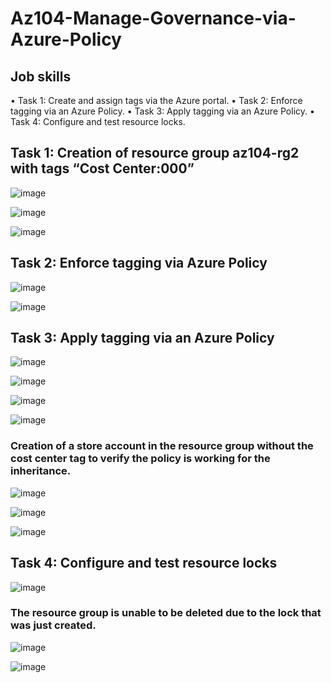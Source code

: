 # Az104-Manage-Governance-via-Azure-Policy

## Job skills
•	Task 1: Create and assign tags via the Azure portal.
•	Task 2: Enforce tagging via an Azure Policy.
•	Task 3: Apply tagging via an Azure Policy.
•	Task 4: Configure and test resource locks.

## Task 1: Creation of resource group az104-rg2 with tags “Cost Center:000”

![image](https://github.com/DrewCrouch1/Az104-Manage-Governance-via-Azure-Policy/assets/158229796/cc522220-1903-436f-9b40-0f3d6f23c398)

![image](https://github.com/DrewCrouch1/Az104-Manage-Governance-via-Azure-Policy/assets/158229796/e7f639c8-bac2-44eb-8065-70a24493999a)

![image](https://github.com/DrewCrouch1/Az104-Manage-Governance-via-Azure-Policy/assets/158229796/a0f0c27e-c6bc-4026-9e20-2aebe59d08fa)

## Task 2: Enforce tagging via Azure Policy

![image](https://github.com/DrewCrouch1/Az104-Manage-Governance-via-Azure-Policy/assets/158229796/8a77a3c8-4a7c-4034-964a-d4717edf4778)

![image](https://github.com/DrewCrouch1/Az104-Manage-Governance-via-Azure-Policy/assets/158229796/aab3469c-f86f-4a29-bad6-f96559d5cc50)

## Task 3: Apply tagging via an Azure Policy
 
![image](https://github.com/DrewCrouch1/Az104-Manage-Governance-via-Azure-Policy/assets/158229796/0ed69e9c-3c58-4a2b-92d3-e54ddfe0103d)

![image](https://github.com/DrewCrouch1/Az104-Manage-Governance-via-Azure-Policy/assets/158229796/ce8e795c-6447-473e-b797-16e29fe26d53)

![image](https://github.com/DrewCrouch1/Az104-Manage-Governance-via-Azure-Policy/assets/158229796/de0c1143-ce63-4b4c-aa73-eb9e4fd77dcb)

![image](https://github.com/DrewCrouch1/Az104-Manage-Governance-via-Azure-Policy/assets/158229796/3a79abaf-f3c4-4ff2-b75b-c9376f867331)

### Creation of a store account in the resource group without the cost center tag to verify the policy is working for the inheritance.
 
![image](https://github.com/DrewCrouch1/Az104-Manage-Governance-via-Azure-Policy/assets/158229796/67f8ca9c-b6b4-45ef-a670-29c22e25b6d0)

![image](https://github.com/DrewCrouch1/Az104-Manage-Governance-via-Azure-Policy/assets/158229796/16dd7719-4f2d-4e01-9432-de606d57dee9)

![image](https://github.com/DrewCrouch1/Az104-Manage-Governance-via-Azure-Policy/assets/158229796/0c824cf6-dfda-4d90-a198-7fdcea4e50be)

## Task 4: Configure and test resource locks

![image](https://github.com/DrewCrouch1/Az104-Manage-Governance-via-Azure-Policy/assets/158229796/e140dfd7-ac71-42d8-9bea-32e4d07be8b4)

### The resource group is unable to be deleted due to the lock that was just created.

![image](https://github.com/DrewCrouch1/Az104-Manage-Governance-via-Azure-Policy/assets/158229796/16e38a14-55be-47cb-9fec-1cf7fc59706d)

 
![image](https://github.com/DrewCrouch1/Az104-Manage-Governance-via-Azure-Policy/assets/158229796/bf75b723-f145-4ff5-bb3c-18f1f841b707)

